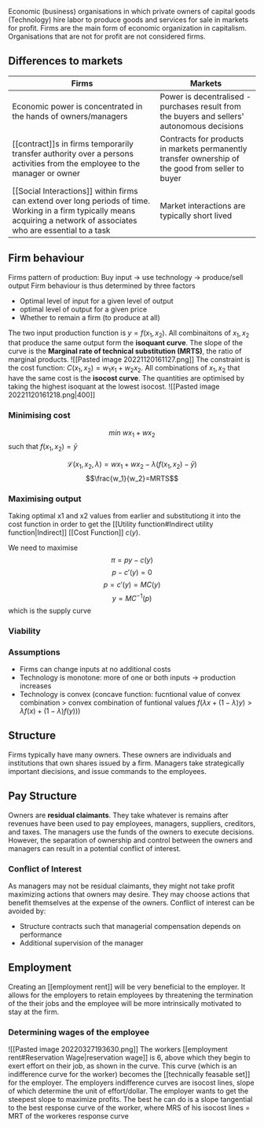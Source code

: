 Economic (business) organisations in which private owners of capital goods  (Technology) hire labor to produce goods and services for sale in markets for profit. Firms are the main form of economic organization in capitalism. Organisations that are not for profit are not considered firms.


## Differences to markets
| Firms | Markets|
|---|---|
|Economic power is concentrated in the hands of owners/managers|Power is decentralised - purchases result from the buyers and sellers' autonomous decisions|
|[[contract]]s in firms temporarily transfer authority over a persons activities from the employee to the manager or owner|Contracts for products in markets permanently transfer ownership of the good from seller to buyer|
|[[Social Interactions]] within firms can extend over long periods of time. Working in a firm typically means acquiring a network of associates who are essential to a task|Market interactions are typically short lived|

## Firm behaviour

Firms pattern of production: Buy input -> use technology -> produce/sell output
Firm behaviour is thus determined by three factors
- Optimal level of input for a given level of output
- optimal level of output for a given price
- Whether to remain a firm (to produce at all)

The two input production function is $y=f(x_1,x_2)$. All combinaitons of $x_1,x_2$ that produce the same output form the **isoquant curve**. The slope of the curve is the **Marginal rate of technical substitution (MRTS)**, the ratio of marginal products.
![[Pasted image 20221120161127.png]]
The constraint is the cost function: $C(x_1,x_2)=w_1x_1+w_2x_2$. All combinations of $x_1,x_2$ that have the same cost is the **isocost curve**. The quantities are optimised by taking the highest isoquant at the lowest isocost.
![[Pasted image 20221120161218.png|400]]

### Minimising cost

$$min\ wx_1+wx_2$$ such that $f(x_1,x_2)=\bar{y}$

$$\mathcal{L}(x_1,x_2,\lambda)=wx_1+wx_2-\lambda(f(x_1,x_2)-\bar{y})$$
$$\frac{w_1}{w_2}=MRTS$$
### Maximising output

Taking optimal x1 and x2 values from earlier and substitutiong it into the cost function in order to get the [[Utility function#Indirect utility function|Indirect]] [[Cost Function]] $c(y)$.

We need to maximise $$\pi=py-c(y)$$$$p-c'(y)=0$$$$p=c'(y)=MC(y)$$$$y=MC^{-1}(p)$$ which is the supply curve

### Viability



### Assumptions
- Firms can change inputs at no additional costs
- Technology is monotone: more of one or both inputs -> production increases 
- Technology is convex (concave function: fucntional value of convex combination > convex combination of funtional values $f(\lambda x+(1-\lambda)y)>\lambda f(x)+(1-\lambda)f(y)$))


## Structure
Firms typically have many owners. These owners are individuals and institutions that own shares issued by a firm. Managers take strategically important diecisions, and issue commands to the employees.

## Pay Structure
Owners are **residual claimants**. They take whatever is remains after revenues have been used to pay employees, managers, suppliers, creditors, and taxes. The managers use the funds of the owners to execute decisions. However, the separation of ownership and control between the owners and managers can result in a potential conflict of interest.

### Conflict of Interest
As managers may not be residual claimants, they might not take profit maximizing actions that owners may desire. They may choose actions that benefit themselves at the expense of the owners. Conflict of interest can be avoided by:
- Structure contracts such that managerial compensation depends on performance
- Additional supervision of the manager

## Employment
Creating an [[employment rent]] will be very beneficial to the employer. It allows for the employers to retain employees by threatening the termination of the their jobs and the employee will be more intrinsically motivated to stay at the firm.

### Determining wages of the employee
![[Pasted image 20220327193630.png]]
The workers [[employment rent#Reservation Wage|reservation wage]] is 6, above which they begin to exert effort on their job, as shown in the curve. This curve (which is an indifference curve for the worker) becomes the [[technically feasable set]] for the employer. The employers indifference curves are isocost lines, slope of which determine the unit of effort/dollar. The employer wants to get the steepest slope to maximize profits. The best he can do is a slope tangential to the best response curve of the worker, where MRS of his isocost lines = MRT of the workeres response curve





